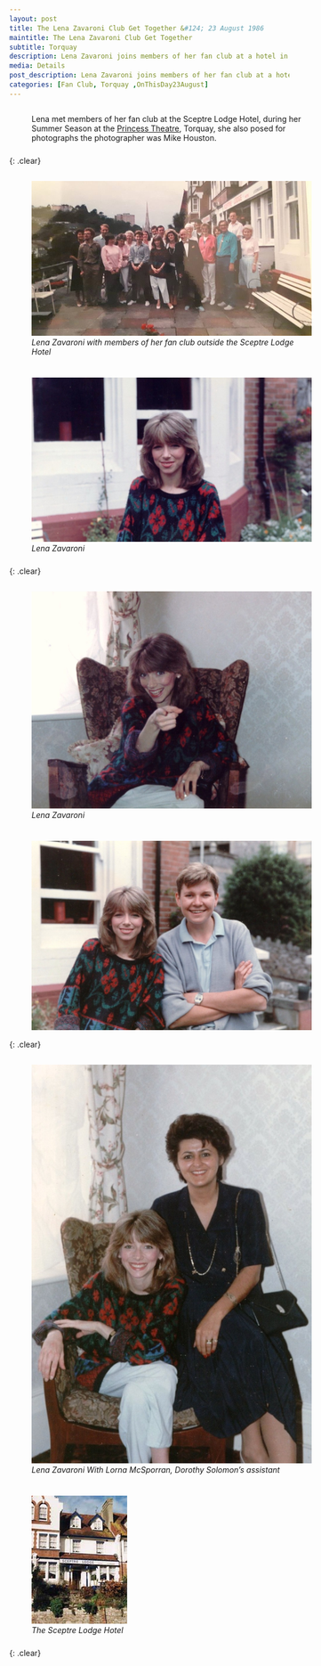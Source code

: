 ```yaml
---
layout: post
title: The Lena Zavaroni Club Get Together &#124; 23 August 1986
maintitle: The Lena Zavaroni Club Get Together
subtitle: Torquay
description: Lena Zavaroni joins members of her fan club at a hotel in Torquay.
media: Details
post_description: Lena Zavaroni joins members of her fan club at a hotel in Torquay.
categories: [Fan Club, Torquay ,OnThisDay23August]
---
```


<figure class="fig1">
<figcaption>
Lena met members of her fan club at the Sceptre Lodge Hotel, during her Summer Season at the <a href="/1986-07-05-holiday-startime">Princess Theatre</a>, Torquay, she also posed for photographs the photographer was Mike Houston.
</figcaption>
</figure>

{: .clear}

<figure class="fig2">
<a href="/assets/images/publicity/1986-08-23-the-lena-zavaroni-club-get-together-01.jpg"><img src="/assets/images/publicity/1986-08-23-the-lena-zavaroni-club-get-together-01.jpg" class="full-width zoom-in"></a>
<figcaption>
<cite>Lena Zavaroni with members of her fan club outside the Sceptre Lodge Hotel</cite>
</figcaption>
</figure>

<figure class="fig3">
<a href="/assets/images/publicity/1986-08-23-the-lena-zavaroni-club-get-together-02.jpg"><img src="/assets/images/publicity/1986-08-23-the-lena-zavaroni-club-get-together-02.jpg" class="full-width zoom-in"></a>
<figcaption>
<cite>Lena Zavaroni</cite>
</figcaption>
</figure>

{: .clear}

<figure class="fig4">
<a href="/assets/images/publicity/1986-08-23-the-lena-zavaroni-club-get-together-03.jpg"><img src="/assets/images/publicity/1986-08-23-the-lena-zavaroni-club-get-together-03.jpg" class="full-width zoom-in"></a>
<figcaption>
<cite>Lena Zavaroni</cite>
</figcaption>
</figure>

<figure class="fig5">
<a href="/assets/images/publicity/1986-08-23-the-lena-zavaroni-club-get-together-04.jpg"><img src="/assets/images/publicity/1986-08-23-the-lena-zavaroni-club-get-together-04.jpg" class="full-width zoom-in"></a>
</figure>

{: .clear}

<figure class="fig6">
<a href="/assets/images/publicity/1986-08-23-the-lena-zavaroni-club-get-together-05.jpg"><img src="/assets/images/publicity/1986-08-23-the-lena-zavaroni-club-get-together-05.jpg" class="full-width zoom-in"></a>
<figcaption>
<cite>Lena Zavaroni With Lorna McSporran, Dorothy Solomon’s assistant</cite>
</figcaption>

</figure>

<figure class="fig7">
<a href="/assets/images/locations/sceptre-lodge-hotel.jpg"><img src="/assets/images/locations/sceptre-lodge-hotel.jpg" class="full-width zoom-in"></a>
<figcaption>
<cite>The Sceptre Lodge Hotel</cite>
</figcaption>
</figure>

<br />{: .clear}

<style>
.fig1 {float:left; width:100%;}

.fig2 {float:left; width:50.5%;}

.fig3 {float:right; width:47.5%;}

.fig4 {float:left; width:45.6%;}

.fig5 {float:right; width:52.4%;}

.fig6 {float:left; width:49%;}

.fig7 {float:right; width:49%;}

figcaption {float:left; width:100%;}

@media screen and (orientation:portrait) {
.fig1, .fig2, .fig3, .fig4, .fig5, .fig6, .fig7 {float:left; width:100%;}
figcaption {float:left; width:100%; margin-bottom: 10px;}
}
</style>
